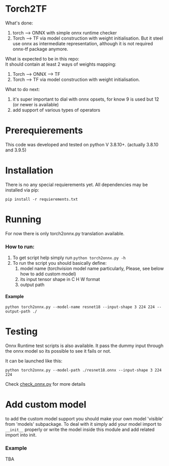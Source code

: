 # Torch2TF
What's done:
1) torch --> ONNX with simple onnx runtime checker
2) Torch --> TF via model construction with weight initialisation. But it steel use onnx as intermediate representation, 
although it is not required onnx-tf package anymore.

What is expected to be in this repo: <br>
It should contain at least 2 ways of weights mapping:
1) Torch --> ONNX --> TF
2) Torch --> TF via model construction with weight initialisation.

What to do next:
1) it's super important to dial with onnx opsets, for know 9 is used but 12 (or newer is available)
2) add support of various types of operators

# Prerequierements
This code was developed and tested on python V 3.8.10+.
(actually 3.8.10 and 3.9.5)

# Installation
There is no any special requierements yet. All dependencies may be installed via pip:

```pip install -r requierements.txt```

# Running
For now there is only torch2onnx.py translation available. 
### How to run:
1) To get script help simply run ```python torch2onnx.py -h```
2) To run the script you should basically define:
   1) model name (torchvision model name particularly, Please, see below how to add custom model) 
   2) its input tensor shape in C H W format
   3) output path
#### Example
```Shell
python torch2onnx.py --model-name resnet18 --input-shape 3 224 224 --output-path ./
```

# Testing 
Onnx Runtime test scripts is also available. It pass the dummy input through the onnx model so its possible to see it fails or not.

It can be launched like this:
```Shell
python torch2onnx.py --model-path ./resnet18.onnx --input-shape 3 224 224
```

Check [check_onnx.py](handlers/check_onnx.py) for more details
# Add custom model
to add the custom model support you should make your own model 'visible' from 'models' subpackage.
To deal with it simply add your model import to ```__init__``` properly or write the model inside this module and add related import into init.
### Example
TBA
